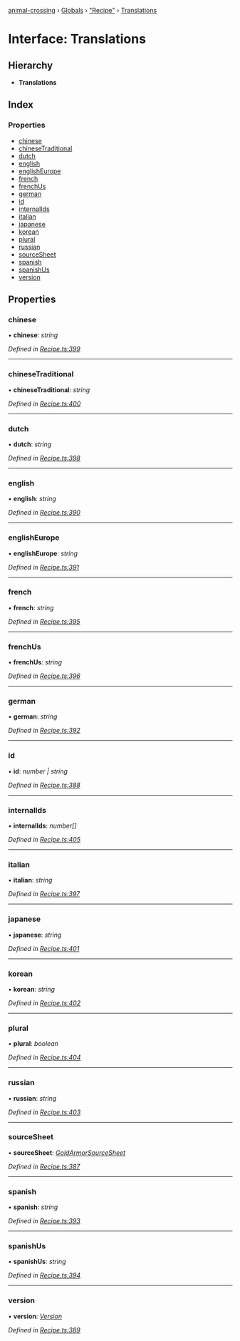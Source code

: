 [animal-crossing](../README.md) › [Globals](../globals.md) › ["Recipe"](../modules/_recipe_.md) › [Translations](_recipe_.translations.md)

# Interface: Translations

## Hierarchy

* **Translations**

## Index

### Properties

* [chinese](_recipe_.translations.md#chinese)
* [chineseTraditional](_recipe_.translations.md#chinesetraditional)
* [dutch](_recipe_.translations.md#dutch)
* [english](_recipe_.translations.md#english)
* [englishEurope](_recipe_.translations.md#englisheurope)
* [french](_recipe_.translations.md#french)
* [frenchUs](_recipe_.translations.md#frenchus)
* [german](_recipe_.translations.md#german)
* [id](_recipe_.translations.md#id)
* [internalIds](_recipe_.translations.md#internalids)
* [italian](_recipe_.translations.md#italian)
* [japanese](_recipe_.translations.md#japanese)
* [korean](_recipe_.translations.md#korean)
* [plural](_recipe_.translations.md#plural)
* [russian](_recipe_.translations.md#russian)
* [sourceSheet](_recipe_.translations.md#sourcesheet)
* [spanish](_recipe_.translations.md#spanish)
* [spanishUs](_recipe_.translations.md#spanishus)
* [version](_recipe_.translations.md#version)

## Properties

###  chinese

• **chinese**: *string*

*Defined in [Recipe.ts:399](https://github.com/Norviah/animal-crossing/blob/3bd87eb/module/types/Recipe.ts#L399)*

___

###  chineseTraditional

• **chineseTraditional**: *string*

*Defined in [Recipe.ts:400](https://github.com/Norviah/animal-crossing/blob/3bd87eb/module/types/Recipe.ts#L400)*

___

###  dutch

• **dutch**: *string*

*Defined in [Recipe.ts:398](https://github.com/Norviah/animal-crossing/blob/3bd87eb/module/types/Recipe.ts#L398)*

___

###  english

• **english**: *string*

*Defined in [Recipe.ts:390](https://github.com/Norviah/animal-crossing/blob/3bd87eb/module/types/Recipe.ts#L390)*

___

###  englishEurope

• **englishEurope**: *string*

*Defined in [Recipe.ts:391](https://github.com/Norviah/animal-crossing/blob/3bd87eb/module/types/Recipe.ts#L391)*

___

###  french

• **french**: *string*

*Defined in [Recipe.ts:395](https://github.com/Norviah/animal-crossing/blob/3bd87eb/module/types/Recipe.ts#L395)*

___

###  frenchUs

• **frenchUs**: *string*

*Defined in [Recipe.ts:396](https://github.com/Norviah/animal-crossing/blob/3bd87eb/module/types/Recipe.ts#L396)*

___

###  german

• **german**: *string*

*Defined in [Recipe.ts:392](https://github.com/Norviah/animal-crossing/blob/3bd87eb/module/types/Recipe.ts#L392)*

___

###  id

• **id**: *number | string*

*Defined in [Recipe.ts:388](https://github.com/Norviah/animal-crossing/blob/3bd87eb/module/types/Recipe.ts#L388)*

___

###  internalIds

• **internalIds**: *number[]*

*Defined in [Recipe.ts:405](https://github.com/Norviah/animal-crossing/blob/3bd87eb/module/types/Recipe.ts#L405)*

___

###  italian

• **italian**: *string*

*Defined in [Recipe.ts:397](https://github.com/Norviah/animal-crossing/blob/3bd87eb/module/types/Recipe.ts#L397)*

___

###  japanese

• **japanese**: *string*

*Defined in [Recipe.ts:401](https://github.com/Norviah/animal-crossing/blob/3bd87eb/module/types/Recipe.ts#L401)*

___

###  korean

• **korean**: *string*

*Defined in [Recipe.ts:402](https://github.com/Norviah/animal-crossing/blob/3bd87eb/module/types/Recipe.ts#L402)*

___

###  plural

• **plural**: *boolean*

*Defined in [Recipe.ts:404](https://github.com/Norviah/animal-crossing/blob/3bd87eb/module/types/Recipe.ts#L404)*

___

###  russian

• **russian**: *string*

*Defined in [Recipe.ts:403](https://github.com/Norviah/animal-crossing/blob/3bd87eb/module/types/Recipe.ts#L403)*

___

###  sourceSheet

• **sourceSheet**: *[GoldArmorSourceSheet](../enums/_recipe_.goldarmorsourcesheet.md)*

*Defined in [Recipe.ts:387](https://github.com/Norviah/animal-crossing/blob/3bd87eb/module/types/Recipe.ts#L387)*

___

###  spanish

• **spanish**: *string*

*Defined in [Recipe.ts:393](https://github.com/Norviah/animal-crossing/blob/3bd87eb/module/types/Recipe.ts#L393)*

___

###  spanishUs

• **spanishUs**: *string*

*Defined in [Recipe.ts:394](https://github.com/Norviah/animal-crossing/blob/3bd87eb/module/types/Recipe.ts#L394)*

___

###  version

• **version**: *[Version](../enums/_recipe_.version.md)*

*Defined in [Recipe.ts:389](https://github.com/Norviah/animal-crossing/blob/3bd87eb/module/types/Recipe.ts#L389)*
